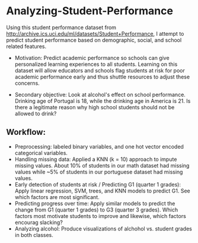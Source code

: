 # Analyzing-Student-Performance

Using this student performance dataset from http://archive.ics.uci.edu/ml/datasets/Student+Performance, I attempt to predict student performance based on demographic, social, and school related features. 

- Motivation: Predict academic performance so schools can give personalized learning experiences to all students. Learning on this dataset will allow educators and schools flag students at risk for poor academic performance early and thus shuttle resources to adjust these concerns.

- Secondary objective: Look at alcohol's effect on school performance. Drinking age of Portugal is 18, while the drinking age in America is 21. Is there a legitimate reason why high school students should not be allowed to drink?

## Workflow:
- Preprocessing: labeled binary variables, and one hot vector encoded categorical variables. 
- Handling missing data: Applied a KNN (k = 10) approach to impute missing values. About 10% of students in our math dataset had missing values while ~5% of students in our portuguese dataset had missing values. 
- Early detection of students at risk / Predicting G1 (quarter 1 grades): Apply linear regression, SVM, trees, and KNN models to predict G1. See which factors are most significant.
- Predicting progress over time: Apply similar models to predict the change from G1 (quarter 1 grades) to G3 (quarter 3 grades). Which factors most motivate students to improve and likewise, which factors encourag slacking?
- Analyzing alcohol: Produce visualizations of alchohol vs. student grades in both classes.

